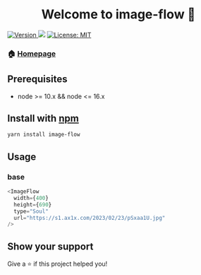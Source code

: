<h1 align="center">Welcome to image-flow 👋</h1>
<p>
  <a href="https://www.npmjs.com/package/image-flow" target="_blank">
    <img alt="Version" src="https://img.shields.io/npm/v/image-flow.svg">
  </a>
  <img src="https://img.shields.io/badge/node-%3E%3D10-blue.svg" />
  <a href="#" target="_blank">
    <img alt="License: MIT" src="https://img.shields.io/badge/License-MIT-yellow.svg" />
  </a>
</p>

### 🏠 [Homepage](https://csj5588.github.io/image-flow)

## Prerequisites

- node >= 10.x && node <= 16.x

## Install with [npm](https://www.npmjs.com/package/image-flow)

```sh
yarn install image-flow
```

## Usage

### base

```javascript
<ImageFlow
  width={400}
  height={690}
  type="Soul"
  url="https://s1.ax1x.com/2023/02/23/pSxaa1U.jpg"
/>
```

## Show your support

Give a ⭐️ if this project helped you!
